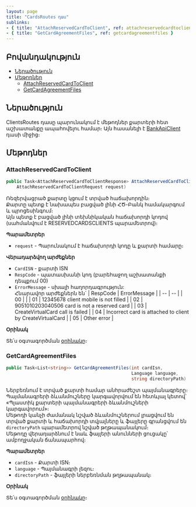 ```yaml
---
layout: page
title: "CardsRoutes դաս" 
sublinks:
- { title: "AttachReservedCardToClient", ref: attachreservedcardtoclient }
- { title: "GetCardAgreementFiles", ref: getcardagreementfiles }
---
```


## Բովանդակություն

- [Ներածություն](#ներածություն)
- [Մեթոդներ](#մեթոդներ)
  - [AttachReservedCardToClient](#attachreservedcardtoclient)
  - [GetCardAgreementFiles](#getcardagreementfiles)

## Ներածություն

ClientsRoutes դասը պարունակում է մեթոդներ քարտերի հետ աշխատանքը ապահովելու համար։
Այն հասանելի է [BankApiClient](../types/BankApiClient.md) դասի միջից։

## Մեթոդներ

### AttachReservedCardToClient

```c#
public Task<AttachReservedCardToClientResponse> AttachReservedCardToClient(
    AttachReservedCardToClientRequest request)
```

Ռեզերվացրած քարտը կցում է տրված հաճախորդին։  
Քարտը պետք է նախապես բացված լինի ՀԾ-Բանկ համակարգում և պրոցեսինգում։  
Այն պետք է բացված լինի տեխնիկական հաճախորդի կոդով (սահմանվում է RESERVEDCARDSCLIENTS պարամետրով)։

**Պարամետրեր**

* `request` - Պարունակում է հաճախորդի կոդը և քարտի համարը։

**Վերադարձվող արժեքներ**

* `CardISN` - քարտի ISN
* `RespCode` - պատասխանի կոդ (բարեհաջող աշխատանքի դեպքում 00)
* `ErrorMessage` - սխալի հաղորդագրություն:  
  Հնարավոր արժեքներն են`
  | RespCode | ErrorMessage |
  | -- | -- |
  | 00 | |
  | 01 | 12345678 client mobile is not filled |
  | 02 | 9051010203040506 card is not a reserved card |
  | 03 | CreateVirtualCard call is failed |
  | 04 | Incorrect card is attached to client by CreateVirtualCard |
  | 05 | Other error |

**Օրինակ**

Տե՛ս օգտագործման [օրինակը](../examples/CardsRoutes.md#օրինակ-1)։

### GetCardAgreementFiles

```c#
public Task<List<string>> GetCardAgreementFiles(int cardIsn, 
                                                Language language, 
                                                string directoryPath)
```

Ներբեռնում է տրված քարտի համար անհրաժեշտ պայմանագրերը։  
Պայմանագրերի ձևանմուշները կարգավորվում են հետևյալ կետով՝ «Պլաստիկ քարտերի պայմանագրերի ձևանմուշների կարգավորում»։  
Մեթոդի կանչի ժամանակ նշված ձևանմուշներում լրացվում են տրված քարտի և հաճախորդի տվյալները և ֆայլերը գրանցվում են `directoryPath` պարամետրով նշված թղթապանակում։  
Մեթոդը վերադարձնում է նաև ֆայլերի անունների ցուցակը՝ ամբողջական ճանապարհով։

**Պարամետրեր**

* `cardIsn` - Քարտի ISN։
* `language` - Պայմանագրի լեզու։
* `directoryPath` - ֆայլերի ներբեռնման թղթապանակ։

**Օրինակ**

Տե՛ս օգտագործման [օրինակը](../examples/CardsRoutes.md#օրինակ-2)։

